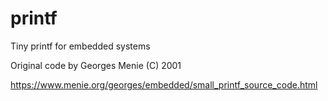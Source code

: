 # printf
Tiny printf for embedded systems

Original code by Georges Menie (C) 2001

https://www.menie.org/georges/embedded/small_printf_source_code.html

